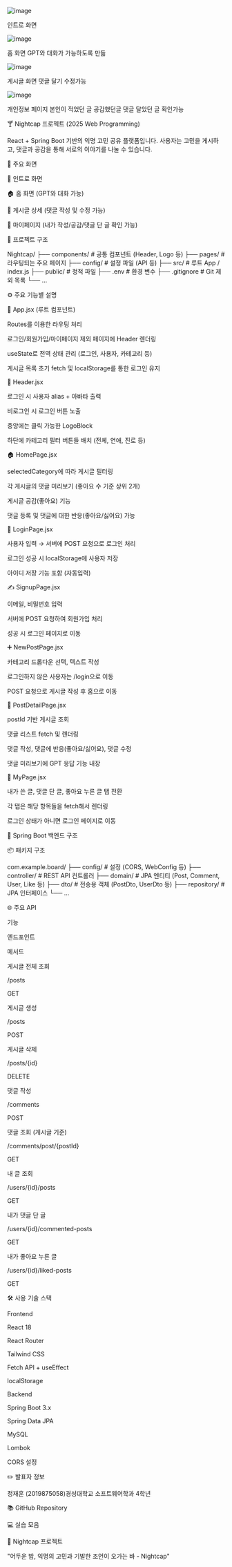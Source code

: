 ![image](https://github.com/user-attachments/assets/064cb220-ce19-4344-a827-54a177b89020)

인트로 화면

![image](https://github.com/user-attachments/assets/afb30550-12c4-4a0e-a5db-9618af819e85)

홈 화면 GPT와 대화가 가능하도록 만듦

![image](https://github.com/user-attachments/assets/955b8171-d80f-407d-98dd-c9bdac6c6d31)

게시글 화면 댓글 달기 수정가능

![image](https://github.com/user-attachments/assets/8e6fb461-8e37-4c96-be96-3fa09b0acedb)

개인정보 페이지 본인이 적었던 글 공감했던글 댓글 달았던 글 확인가능

🍸 Nightcap 프로젝트 (2025 Web Programming)

React + Spring Boot 기반의 익명 고민 공유 플랫폼입니다.
사용자는 고민을 게시하고, 댓글과 공감을 통해 서로의 이야기를 나눌 수 있습니다.

📸 주요 화면

🔐 인트로 화면



🏠 홈 화면 (GPT와 대화 가능)



📝 게시글 상세 (댓글 작성 및 수정 가능)



🙋 마이페이지 (내가 작성/공감/댓글 단 글 확인 가능)



📁 프로젝트 구조

Nightcap/
├── components/          # 공통 컴포넌트 (Header, Logo 등)
├── pages/               # 라우팅되는 주요 페이지
├── config/              # 설정 파일 (API 등)
├── src/                 # 루트 App / index.js
├── public/              # 정적 파일
├── .env                 # 환경 변수
├── .gitignore           # Git 제외 목록
└── ...

⚙ 주요 기능별 설명

🧭 App.jsx (루트 컴포넌트)

Routes를 이용한 라우팅 처리

로그인/회원가입/마이페이지 제외 페이지에 Header 렌더링

useState로 전역 상태 관리 (로그인, 사용자, 카테고리 등)

게시글 목록 초기 fetch 및 localStorage를 통한 로그인 유지

📌 Header.jsx

로그인 시 사용자 alias + 아바타 출력

비로그인 시 로그인 버튼 노출

중앙에는 클릭 가능한 LogoBlock

하단에 카테고리 필터 버튼들 배치 (전체, 연애, 진로 등)

🏠 HomePage.jsx

selectedCategory에 따라 게시글 필터링

각 게시글의 댓글 미리보기 (좋아요 수 기준 상위 2개)

게시글 공감(좋아요) 기능

댓글 등록 및 댓글에 대한 반응(좋아요/싫어요) 가능

🔑 LoginPage.jsx

사용자 입력 → 서버에 POST 요청으로 로그인 처리

로그인 성공 시 localStorage에 사용자 저장

아이디 저장 기능 포함 (자동입력)

✍️ SignupPage.jsx

이메일, 비밀번호 입력

서버에 POST 요청하여 회원가입 처리

성공 시 로그인 페이지로 이동

➕ NewPostPage.jsx

카테고리 드롭다운 선택, 텍스트 작성

로그인하지 않은 사용자는 /login으로 이동

POST 요청으로 게시글 작성 후 홈으로 이동

🧾 PostDetailPage.jsx

postId 기반 게시글 조회

댓글 리스트 fetch 및 렌더링

댓글 작성, 댓글에 반응(좋아요/싫어요), 댓글 수정

댓글 미리보기에 GPT 응답 기능 내장

👤 MyPage.jsx

내가 쓴 글, 댓글 단 글, 좋아요 누른 글 탭 전환

각 탭은 해당 항목들을 fetch해서 렌더링

로그인 상태가 아니면 로그인 페이지로 이동

🧠 Spring Boot 백엔드 구조

📦 패키지 구조

com.example.board/
├── config/           # 설정 (CORS, WebConfig 등)
├── controller/       # REST API 컨트롤러
├── domain/           # JPA 엔티티 (Post, Comment, User, Like 등)
├── dto/              # 전송용 객체 (PostDto, UserDto 등)
├── repository/       # JPA 인터페이스
└── ...

🌐 주요 API

기능

엔드포인트

메서드

게시글 전체 조회

/posts

GET

게시글 생성

/posts

POST

게시글 삭제

/posts/{id}

DELETE

댓글 작성

/comments

POST

댓글 조회 (게시글 기준)

/comments/post/{postId}

GET

내 글 조회

/users/{id}/posts

GET

내가 댓글 단 글

/users/{id}/commented-posts

GET

내가 좋아요 누른 글

/users/{id}/liked-posts

GET

🛠 사용 기술 스택

Frontend

React 18

React Router

Tailwind CSS

Fetch API + useEffect

localStorage

Backend

Spring Boot 3.x

Spring Data JPA

MySQL

Lombok

CORS 설정

✏️ 발표자 정보

정재훈 (2019875058)경성대학교 소프트웨어학과 4학년

📚 GitHub Repository

💻 실습 모음

🌙 Nightcap 프로젝트

"어두운 밤, 익명의 고민과 기발한 조언이 오가는 바 - Nightcap"
